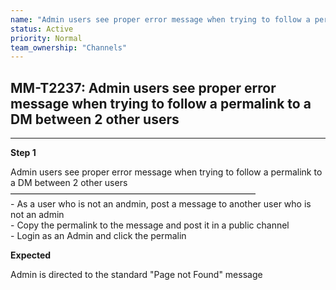 ```yaml
---
name: "Admin users see proper error message when trying to follow a permalink to a DM between 2 other users"
status: Active
priority: Normal
team_ownership: "Channels"
---
```


## MM-T2237: Admin users see proper error message when trying to follow a permalink to a DM between 2 other users

---

**Step 1**

Admin users see proper error message when trying to follow a permalink to a DM between 2 other users\
————————————————————————————\
\- As a user who is not an andmin, post a message to another user who is not an admin\
\- Copy the permalink to the message and post it in a public channel\
\- Login as an Admin and click the permalin

**Expected**

Admin is directed to the standard "Page not Found" message
